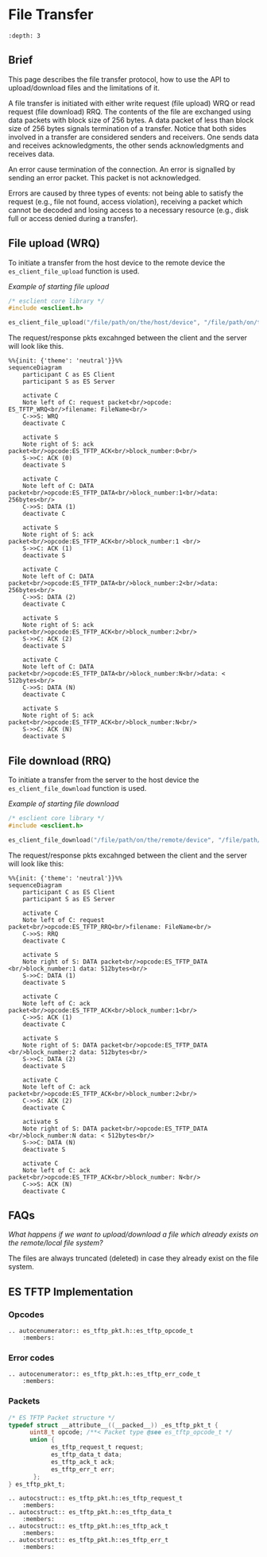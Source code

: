 # File Transfer

```{contents}
:depth: 3
```

## Brief

This page describes the file transfer protocol, how to use the API to upload/download
files and the limitations of it.

A file transfer is initiated with either write request (file upload) WRQ or
read request (file download) RRQ. The contents of the file are exchanged using data
packets with block size of 256 bytes. A data packet of less than block size of 256
bytes signals termination of a transfer. Notice that both sides involved in a
transfer are considered senders and receivers. One sends data and receives
acknowledgments, the other sends acknowledgments and receives data.

An error cause termination of the connection. An error is signalled by sending
an error packet. This packet is not acknowledged.

Errors are caused by three types of events: not being able to satisfy the
request (e.g., file not found, access violation), receiving a packet which
cannot be decoded and losing access to a necessary resource (e.g., disk
full or access denied during a transfer).

## File upload (WRQ)

To initiate a transfer from the host device to the remote device the `es_client_file_upload`
function is used.

*Example of starting file upload*

```C
/* esclient core library */
#include <esclient.h>

es_client_file_upload("/file/path/on/the/host/device", "/file/path/on/the/remote/device");
```

The request/response pkts excahnged between the client and the server will look like
this.

```{mermaid}
%%{init: {'theme': 'neutral'}}%%
sequenceDiagram
    participant C as ES Client
    participant S as ES Server

    activate C
    Note left of C: request packet<br/>opcode: ES_TFTP_WRQ<br/>filename: FileName<br/>
    C->>S: WRQ
    deactivate C

    activate S
    Note right of S: ack packet<br/>opcode:ES_TFTP_ACK<br/>block_number:0<br/>
    S->>C: ACK (0)
    deactivate S

    activate C
    Note left of C: DATA packet<br/>opcode:ES_TFTP_DATA<br/>block_number:1<br/>data: 256bytes<br/>
    C->>S: DATA (1)
    deactivate C

    activate S
    Note right of S: ack packet<br/>opcode:ES_TFTP_ACK<br/>block_number:1 <br/>
    S->>C: ACK (1)
    deactivate S

    activate C
    Note left of C: DATA packet<br/>opcode:ES_TFTP_DATA<br/>block_number:2<br/>data: 256bytes<br/>
    C->>S: DATA (2)
    deactivate C

    activate S
    Note right of S: ack packet<br/>opcode:ES_TFTP_ACK<br/>block_number:2<br/>
    S->>C: ACK (2)
    deactivate S

    activate C
    Note left of C: DATA packet<br/>opcode:ES_TFTP_DATA<br/>block_number:N<br/>data: < 512bytes<br/>
    C->>S: DATA (N)
    deactivate C

    activate S
    Note right of S: ack packet<br/>opcode:ES_TFTP_ACK<br/>block_number:N<br/>
    S->>C: ACK (N)
    deactivate S
```

## File download (RRQ)

To initiate a transfer from the server to the host device the `es_client_file_download`
function is used.

*Example of starting file download*

```C
/* esclient core library */
#include <esclient.h>

es_client_file_download("/file/path/on/the/remote/device", "/file/path/on/the/host/device");

```

The request/response pkts excahnged between the client and the server will look like this:

```{mermaid}
%%{init: {'theme': 'neutral'}}%%
sequenceDiagram
    participant C as ES Client
    participant S as ES Server

    activate C
    Note left of C: request packet<br/>opcode:ES_TFTP_RRQ<br/>filename: FileName<br/>
    C->>S: RRQ
    deactivate C

    activate S
    Note right of S: DATA packet<br/>opcode:ES_TFTP_DATA <br/>block_number:1 data: 512bytes<br/>
    S->>C: DATA (1)
    deactivate S

    activate C
    Note left of C: ack packet<br/>opcode:ES_TFTP_ACK<br/>block_number:1<br/>
    C->>S: ACK (1)
    deactivate C

    activate S
    Note right of S: DATA packet<br/>opcode:ES_TFTP_DATA <br/>block_number:2 data: 512bytes<br/>
    S->>C: DATA (2)
    deactivate S

    activate C
    Note left of C: ack packet<br/>opcode:ES_TFTP_ACK<br/>block_number:2<br/>
    C->>S: ACK (2)
    deactivate C

    activate S
    Note right of S: DATA packet<br/>opcode:ES_TFTP_DATA <br/>block_number:N data: < 512bytes<br/>
    S->>C: DATA (N)
    deactivate S

    activate C
    Note left of C: ack packet<br/>opcode:ES_TFTP_ACK<br/>block_number: N<br/>
    C->>S: ACK (N)
    deactivate C
````

## FAQs

*What happens if we want to upload/download a file which already exists on the remote/local
file system?*

The files are always truncated (deleted) in case they already exist on the file system.

## ES TFTP Implementation

### Opcodes

```{eval-rst}
.. autocenumerator:: es_tftp_pkt.h::es_tftp_opcode_t
    :members:
```

### Error codes

```{eval-rst}
.. autocenumerator:: es_tftp_pkt.h::es_tftp_err_code_t
    :members:
```

### Packets

```C
/* ES TFTP Packet structure */
typedef struct __attribute__((__packed__)) _es_tftp_pkt_t {
      uint8_t opcode; /**< Packet type @see es_tftp_opcode_t */
      union {
            es_tftp_request_t request;
            es_tftp_data_t data;
            es_tftp_ack_t ack;
            es_tftp_err_t err;
       };
} es_tftp_pkt_t;
```

```{eval-rst}
.. autocstruct:: es_tftp_pkt.h::es_tftp_request_t
    :members:
.. autocstruct:: es_tftp_pkt.h::es_tftp_data_t
    :members:
.. autocstruct:: es_tftp_pkt.h::es_tftp_ack_t
    :members:
.. autocstruct:: es_tftp_pkt.h::es_tftp_err_t
    :members:
```
